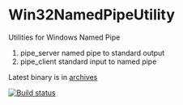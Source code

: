 Win32NamedPipeUtility
===============

Utilities for Windows Named Pipe

1. pipe_server named pipe to standard output
1. pipe_client standard input to named pipe

Latest binary is in [archives](https://fenrir-naru.github.io/archives/)

[![Build status](https://ci.appveyor.com/api/projects/status/9605q3j0gi4ucx5g/branch/master?svg=true)](https://ci.appveyor.com/project/fenrir-naru/win32namedpipeutility/branch/master)
